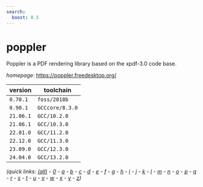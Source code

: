 ```yaml
---
search:
  boost: 0.5
---
```

# poppler

Poppler is a PDF rendering library based on the xpdf-3.0 code  base.

*homepage*: <https://poppler.freedesktop.org/>

version | toolchain
--------|----------
``0.70.1`` | ``foss/2018b``
``0.90.1`` | ``GCCcore/8.3.0``
``21.06.1`` | ``GCC/10.2.0``
``21.06.1`` | ``GCC/10.3.0``
``22.01.0`` | ``GCC/11.2.0``
``22.12.0`` | ``GCC/11.3.0``
``23.09.0`` | ``GCC/12.3.0``
``24.04.0`` | ``GCC/13.2.0``


*(quick links: [(all)](../index.md) - [0](../0/index.md) - [a](../a/index.md) - [b](../b/index.md) - [c](../c/index.md) - [d](../d/index.md) - [e](../e/index.md) - [f](../f/index.md) - [g](../g/index.md) - [h](../h/index.md) - [i](../i/index.md) - [j](../j/index.md) - [k](../k/index.md) - [l](../l/index.md) - [m](../m/index.md) - [n](../n/index.md) - [o](../o/index.md) - [p](../p/index.md) - [q](../q/index.md) - [r](../r/index.md) - [s](../s/index.md) - [t](../t/index.md) - [u](../u/index.md) - [v](../v/index.md) - [w](../w/index.md) - [x](../x/index.md) - [y](../y/index.md) - [z](../z/index.md))*


